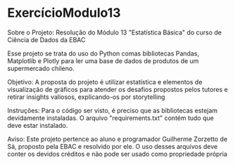 # ExercícioModulo13
Sobre o Projeto: Resolução do Módulo 13 "Estatística Básica" do curso de Ciência de Dados da EBAC

Esse projeto se trata do uso do Python comas bibliotecas Pandas, Matplotlib e Plotly para ler uma base de dados de produtos de um supermercado chileno.

Objetivo: A proposta do projeto é utilizar estatística e elementos de visualização de gráficos para atender os desafios propostos pelos tutores e retirar insights valiosos, explicando-os por storytelling

Instruções: Para o código ser visto, é preciso que as bibliotecas estejam devidamente instaladas. O arquivo "requirements.txt" contém tudo que deve estar instalado.

Aviso: Este projeto pertence ao aluno e programador Guilherme Zorzetto de Sá, proposto pela EBAC e resolvido por ele. O uso desses arquivos deve conter os devidos créditos e não pode ser usado como propriedade própria
